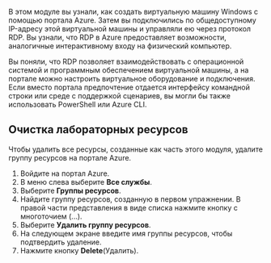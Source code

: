 В этом модуле вы узнали, как создать виртуальную машину Windows с помощью портала Azure. Затем вы подключились по общедоступному IP-адресу этой виртуальной машины и управляли ею через протокол RDP. Вы узнали, что RDP в Azure предоставляет возможности, аналогичные интерактивному входу на физический компьютер.

Вы поняли, что RDP позволяет взаимодействовать с операционной системой и программным обеспечением виртуальной машины, а на портале можно настроить виртуальное оборудование и подключения. Если вместо портала предпочтение отдается интерфейсу командной строки или среде с поддержкой сценариев, вы могли бы также использовать PowerShell или Azure CLI.

## <a name="clean-up-lab-resources"></a>Очистка лабораторных ресурсов

Чтобы удалить все ресурсы, созданные как часть этого модуля, удалите группу ресурсов на портале Azure.

1. Войдите на портал Azure.
1. В меню слева выберите **Все службы**.
1. Выберите **Группы ресурсов**.
1. Найдите группу ресурсов, созданную в первом упражнении. В правой части представления в виде списка нажмите кнопку с многоточием (...).
1. Выберите **Удалить группу ресурсов**.
1. На следующем экране введите имя группы ресурсов, чтобы подтвердить удаление.
1. Нажмите кнопку **Delete**(Удалить).
